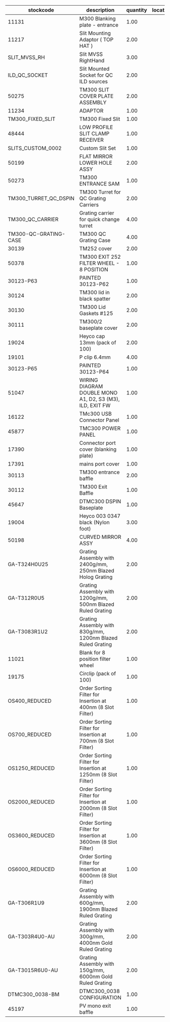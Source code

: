 |stockcode|description|quantity|location|
|---------|-----------|--------|--------|
|11131|M300 Blanking plate - entrance|1.00||
|11217|Slit Mounting Adaptor ( TOP HAT )|2.00||
|SLIT_MVSS_RH|Slit MVSS RightHand|3.00||
|ILD_QC_SOCKET|Slit Mounted Socket for QC ILD sources|2.00||
|50275|TM300 SLIT COVER PLATE ASSEMBLY|2.00||
|11234|ADAPTOR|1.00||
|TM300_FIXED_SLIT|TM300 Fixed Slit|1.00||
|48444|LOW PROFILE SLIT CLAMP RECEIVER|1.00||
|SLITS_CUSTOM_0002|Custom Slit Set|1.00||
|50199|FLAT MIRROR LOWER HOLE ASSY|2.00||
|50273|TM300 ENTRANCE SAM|1.00||
|TM300_TURRET_QC_DSPIN|TM300 Turret for QC Grating Carriers|2.00||
|TM300_QC_CARRIER|Grating carrier for quick change turret|4.00||
|TM300-QC-GRATING-CASE|TM300 QC Grating Case|4.00||
|30139|TM252 cover|2.00||
|50378|TM300 EXIT 252 FILTER WHEEL - 8 POSITION|1.00||
|30123-P63|PAINTED 30123-P62|1.00||
|30124|TM300 lid in black spatter|2.00||
|30130|TM300 Lid Gaskets #125|2.00||
|30111|TM300/2 baseplate cover|2.00||
|19024|Heyco cap 13mm (pack of 100)|2.00||
|19101|P clip 6.4mm|4.00||
|30123-P65|PAINTED 30123-P64|1.00||
|51047|WIRING DIAGRAM DOUBLE MONO A1, D2, S3 (M3), ILD, EXIT FW|1.00||
|16122|TMc300 USB Connector Panel|1.00||
|45877|TMC300 POWER PANEL|1.00||
|17390|Connector port cover (blanking plate)|1.00||
|17391|mains port cover|1.00||
|30113|TM300 entrance baffle|2.00||
|30112|TM300 Exit Baffle|1.00||
|45647|DTMC300 DSPIN Baseplate|1.00||
|19004|Heyco 003 0347 black (Nylon foot)|3.00||
|50198|CURVED MIRROR ASSY|4.00||
|GA-T324H0U25|Grating Assembly with 2400g/mm, 250nm Blazed Holog Grating|2.00||
|GA-T312R0U5|Grating Assembly with 1200g/mm, 500nm Blazed Ruled Grating|2.00||
|GA-T3083R1U2|Grating Assembly with 830g/mm, 1200nm Blazed Ruled Grating|2.00||
|11021|Blank for 8 position filter wheel|1.00||
|19175|Circlip (pack of 100)|1.00||
|OS400_REDUCED|Order Sorting Filter for Insertion at 400nm (8 Slot Filter)|1.00||
|OS700_REDUCED|Order Sorting Filter for Insertion at 700nm (8 Slot Filter)|1.00||
|OS1250_REDUCED|Order Sorting Filter for Insertion at 1250nm (8 Slot Filter)|1.00||
|OS2000_REDUCED|Order Sorting Filter for Insertion at 2000nm (8 Slot Filter)|1.00||
|OS3600_REDUCED|Order Sorting Filter for Insertion at 3600nm (8 Slot Filter)|1.00||
|OS6000_REDUCED|Order Sorting Filter for Insertion at 6000nm (8 Slot Filter)|1.00||
|GA-T306R1U9|Grating Assembly with 600g/mm, 1900nm Blazed Ruled Grating|2.00||
|GA-T303R4U0-AU|Grating Assembly with 300g/mm, 4000nm Gold Ruled Grating|2.00||
|GA-T3015R6U0-AU|Grating Assembly with 150g/mm, 6000nm Gold Ruled Grating|2.00||
|DTMC300_0038-BM|DTMC300_0038 CONFIGURATION|1.00||
|45197|PV mono exit baffle|1.00||
